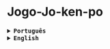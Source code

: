 # Jogo-Jo-ken-po

<details><summary><b><kbd>Português</kbd></b></summary>

<p>Jogo Jo ken po, desenvolvido como projeto para a faculdade, jogo simples com o objetivo de treinar lógica e o JavaScript.</p>

<b>Linguagens e ferramentas:</b><br>
<img height="26" title="HTML" alt="HTML" src="https://raw.githubusercontent.com/devicons/devicon/master/icons/html5/html5-original.svg"> &nbsp;
<img height="26" title="CSS" alt="CSS" src="https://raw.githubusercontent.com/devicons/devicon/master/icons/css3/css3-original.svg"> &nbsp;
<img height="26" title="Javascript" alt="Javascript" src="https://raw.githubusercontent.com/devicons/devicon/master/icons/javascript/javascript-original.svg"> &nbsp;
<img height="26" title="Visual Studio Code" alt="Visual Studio Code" src="https://icongr.am/devicon/visualstudio-plain.svg?size=128&color=currentColor"> &nbsp;

</details>
<details><summary><b><kbd>English</kbd></b></summary>

<p>Jo ken po game, developed as a project for college, simple game with the objective of training logic and JavaScript.</p>

<b>Languages and Tools:</b><br>
<img height="26" title="HTML" alt="HTML" src="https://raw.githubusercontent.com/devicons/devicon/master/icons/html5/html5-original.svg"> &nbsp;
<img height="26" title="CSS" alt="CSS" src="https://raw.githubusercontent.com/devicons/devicon/master/icons/css3/css3-original.svg"> &nbsp;
<img height="26" title="Javascript" alt="Javascript" src="https://raw.githubusercontent.com/devicons/devicon/master/icons/javascript/javascript-original.svg"> &nbsp;
<img height="26" title="Visual Studio Code" alt="Visual Studio Code" src="https://icongr.am/devicon/visualstudio-plain.svg?size=128&color=currentColor"> &nbsp;

</details>
